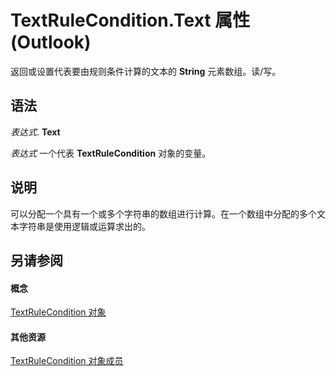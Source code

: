 
# TextRuleCondition.Text 属性 (Outlook)

返回或设置代表要由规则条件计算的文本的 **String** 元素数组。读/写。


## 语法

 _表达式_. **Text**

 _表达式_ 一个代表 **TextRuleCondition** 对象的变量。


## 说明

可以分配一个具有一个或多个字符串的数组进行计算。在一个数组中分配的多个文本字符串是使用逻辑或运算求出的。


## 另请参阅


#### 概念


[TextRuleCondition 对象](87e9ca00-7577-02c2-fb6f-a5dc2054ad8b.md)
#### 其他资源


[TextRuleCondition 对象成员](8430e335-3067-95b7-40dd-2bc5df5ee0fe.md)